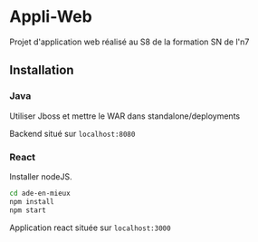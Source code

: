 # Appli-Web
Projet d'application web réalisé au S8 de la formation SN de l'n7

## Installation

### Java

Utiliser Jboss et mettre le WAR dans standalone/deployments 

Backend situé sur `localhost:8080`

### React

Installer nodeJS.

```bash
cd ade-en-mieux
npm install
npm start
```

Application react située sur `localhost:3000`
